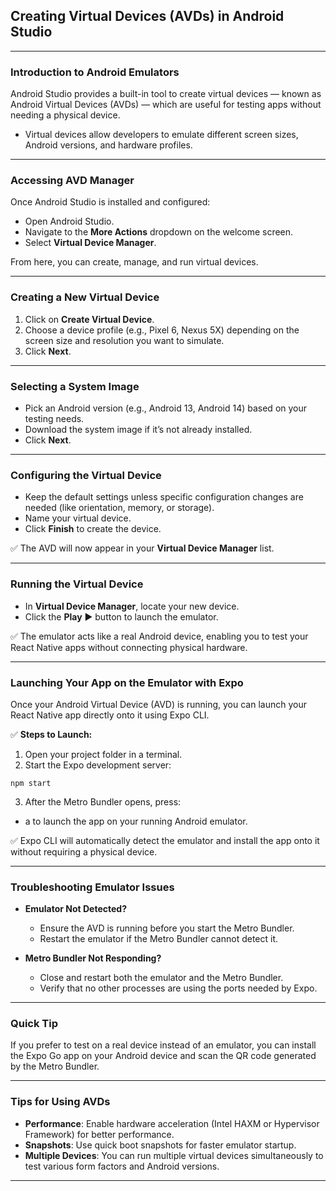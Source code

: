 ## Creating Virtual Devices (AVDs) in Android Studio

---

### Introduction to Android Emulators

Android Studio provides a built-in tool to create virtual devices — known as Android Virtual Devices (AVDs) — which are useful for testing apps without needing a physical device.

- Virtual devices allow developers to emulate different screen sizes, Android versions, and hardware profiles.

---

### Accessing AVD Manager

Once Android Studio is installed and configured:

- Open Android Studio.
- Navigate to the **More Actions** dropdown on the welcome screen.
- Select **Virtual Device Manager**.

From here, you can create, manage, and run virtual devices.

---

### Creating a New Virtual Device

1. Click on **Create Virtual Device**.
2. Choose a device profile (e.g., Pixel 6, Nexus 5X) depending on the screen size and resolution you want to simulate.
3. Click **Next**.

---

### Selecting a System Image

- Pick an Android version (e.g., Android 13, Android 14) based on your testing needs.
- Download the system image if it’s not already installed.
- Click **Next**.

---

### Configuring the Virtual Device

- Keep the default settings unless specific configuration changes are needed (like orientation, memory, or storage).
- Name your virtual device.
- Click **Finish** to create the device.

✅ The AVD will now appear in your **Virtual Device Manager** list.

---

### Running the Virtual Device

- In **Virtual Device Manager**, locate your new device.
- Click the **Play** ▶️ button to launch the emulator.

✅ The emulator acts like a real Android device, enabling you to test your React Native apps without connecting physical hardware.

---

### Launching Your App on the Emulator with Expo

Once your Android Virtual Device (AVD) is running, you can launch your React Native app directly onto it using Expo CLI.

✅ **Steps to Launch:**

1. Open your project folder in a terminal.
2. Start the Expo development server:

```shell
npm start
```

3. After the Metro Bundler opens, press:

- <span class="emphasis">a</span> to launch the app on your running Android emulator.

✅ Expo CLI will automatically detect the emulator and install the app onto it without requiring a physical device.

---

### Troubleshooting Emulator Issues

- **Emulator Not Detected?**
  - Ensure the AVD is running before you start the Metro Bundler.
  - Restart the emulator if the Metro Bundler cannot detect it.

- **Metro Bundler Not Responding?**
  - Close and restart both the emulator and the Metro Bundler.
  - Verify that no other processes are using the ports needed by Expo.

---

### Quick Tip

If you prefer to test on a real device instead of an emulator, you can install the <span class="emphasis">Expo Go</span> app on your Android device and scan the QR code generated by the Metro Bundler.

---

### Tips for Using AVDs

- **Performance**: Enable hardware acceleration (Intel HAXM or Hypervisor Framework) for better performance.
- **Snapshots**: Use quick boot snapshots for faster emulator startup.
- **Multiple Devices**: You can run multiple virtual devices simultaneously to test various form factors and Android versions.

---
